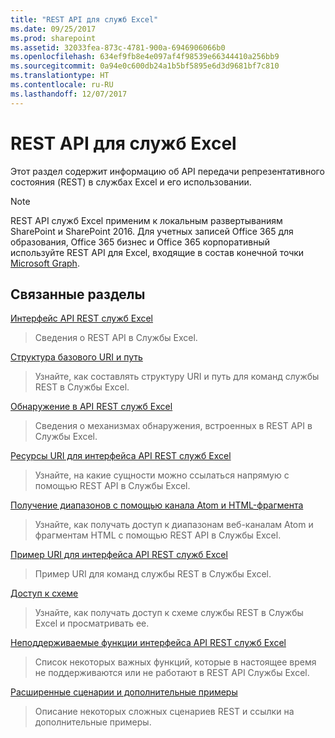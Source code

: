 ```yaml
---
title: "REST API для служб Excel"
ms.date: 09/25/2017
ms.prod: sharepoint
ms.assetid: 32033fea-873c-4781-900a-6946906066b0
ms.openlocfilehash: 634ef9fb8e4e097af4f98539e66344410a256bb9
ms.sourcegitcommit: 0a94e0c600db24a1b5bf5895e6d3d9681bf7c810
ms.translationtype: HT
ms.contentlocale: ru-RU
ms.lasthandoff: 12/07/2017
---
```

# <a name="excel-services-rest-api"></a>REST API для служб Excel

Этот раздел содержит информацию об API передачи репрезентативного состояния (REST) в службах Excel и его использовании.
  
> [!NOTE]
> REST API служб Excel применим к локальным развертываниям SharePoint и SharePoint 2016. Для учетных записей Office 365 для образования, Office 365 бизнес и Office 365 корпоративный используйте REST API для Excel, входящие в состав конечной точки [Microsoft Graph](http://graph.microsoft.io/en-us/docs/api-reference/v1.0/resources/excel
).
  
    
    


## <a name="related-sections"></a>Связанные разделы


 [Интерфейс API REST служб Excel](excel-services-rest-api-overview.md)
  
    
    
> Сведения о REST API в Службы Excel.
    
  
 [Структура базового URI и путь](basic-uri-structure-and-path.md)
  
    
    
> Узнайте, как составлять структуру URI и путь для команд службы REST в Службы Excel.
    
  
 [Обнаружение в API REST служб Excel](discovery-in-excel-services-rest-api.md)
  
    
    
> Сведения о механизмах обнаружения, встроенных в REST API в Службы Excel.
    
  
 [Ресурсы URI для интерфейса API REST служб Excel](resources-uri-for-excel-services-rest-api.md)
  
    
    
> Узнайте, на какие сущности можно ссылаться напрямую с помощью REST API в Службы Excel.
    
  
 [Получение диапазонов с помощью канала Atom и HTML-фрагмента](getting-ranges-using-atom-feed-and-html-fragment.md)
  
    
    
> Узнайте, как получать доступ к диапазонам  веб-каналам Atom и фрагментам HTML  с помощью REST API в Службы Excel.
    
  
 [Пример URI для интерфейса API REST служб Excel](sample-uri-for-excel-services-rest-api.md)
  
    
    
> Пример URI для команд службы REST в Службы Excel.
    
  
 [Доступ к схеме](accessing-a-schema.md)
  
    
    
> Узнайте, как получать доступ к схеме службы REST в Службы Excel и просматривать ее.
    
  
 [Неподдерживаемые функции интерфейса API REST служб Excel](unsupported-features-in-excel-services-rest-api.md)
  
    
    
> Список некоторых важных функций, которые в настоящее время не поддерживаются или не работают в REST API Службы Excel.
    
  
 [Расширенные сценарии и дополнительные примеры](advanced-scenarios-and-additional-samples.md)
  
    
    
> Описание некоторых сложных сценариев REST и ссылки на дополнительные примеры.
    
  

